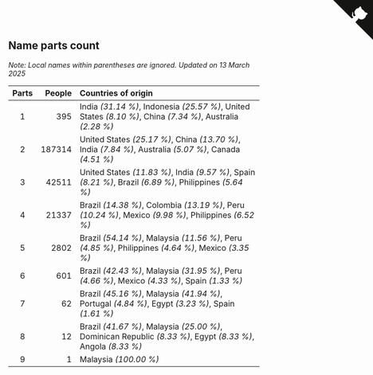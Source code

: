 ## Name parts count

*Note: Local names within parentheses are ignored.*
*Updated on 13 March 2025*

| Parts | People | Countries of origin |
| :--: | ---: | :--- |
| 1 | 395 | India *(31.14 %)*, Indonesia *(25.57 %)*, United States *(8.10 %)*, China *(7.34 %)*, Australia *(2.28 %)* |
| 2 | 187314 | United States *(25.17 %)*, China *(13.70 %)*, India *(7.84 %)*, Australia *(5.07 %)*, Canada *(4.51 %)* |
| 3 | 42511 | United States *(11.83 %)*, India *(9.57 %)*, Spain *(8.21 %)*, Brazil *(6.89 %)*, Philippines *(5.64 %)* |
| 4 | 21337 | Brazil *(14.38 %)*, Colombia *(13.19 %)*, Peru *(10.24 %)*, Mexico *(9.98 %)*, Philippines *(6.52 %)* |
| 5 | 2802 | Brazil *(54.14 %)*, Malaysia *(11.56 %)*, Peru *(4.85 %)*, Philippines *(4.64 %)*, Mexico *(3.35 %)* |
| 6 | 601 | Brazil *(42.43 %)*, Malaysia *(31.95 %)*, Peru *(4.66 %)*, Mexico *(4.33 %)*, Spain *(1.33 %)* |
| 7 | 62 | Brazil *(45.16 %)*, Malaysia *(41.94 %)*, Portugal *(4.84 %)*, Egypt *(3.23 %)*, Spain *(1.61 %)* |
| 8 | 12 | Brazil *(41.67 %)*, Malaysia *(25.00 %)*, Dominican Republic *(8.33 %)*, Egypt *(8.33 %)*, Angola *(8.33 %)* |
| 9 | 1 | Malaysia *(100.00 %)* |


<a href="https://github.com/jonatanklosko/wca_statistics" class="github-corner" aria-label="View source on Github"><svg width="80" height="80" viewBox="0 0 250 250" style="fill:#151513; color:#fff; position: absolute; top: 0; border: 0; right: 0;" aria-hidden="true"><path d="M0,0 L115,115 L130,115 L142,142 L250,250 L250,0 Z"></path><path d="M128.3,109.0 C113.8,99.7 119.0,89.6 119.0,89.6 C122.0,82.7 120.5,78.6 120.5,78.6 C119.2,72.0 123.4,76.3 123.4,76.3 C127.3,80.9 125.5,87.3 125.5,87.3 C122.9,97.6 130.6,101.9 134.4,103.2" fill="currentColor" style="transform-origin: 130px 106px;" class="octo-arm"></path><path d="M115.0,115.0 C114.9,115.1 118.7,116.5 119.8,115.4 L133.7,101.6 C136.9,99.2 139.9,98.4 142.2,98.6 C133.8,88.0 127.5,74.4 143.8,58.0 C148.5,53.4 154.0,51.2 159.7,51.0 C160.3,49.4 163.2,43.6 171.4,40.1 C171.4,40.1 176.1,42.5 178.8,56.2 C183.1,58.6 187.2,61.8 190.9,65.4 C194.5,69.0 197.7,73.2 200.1,77.6 C213.8,80.2 216.3,84.9 216.3,84.9 C212.7,93.1 206.9,96.0 205.4,96.6 C205.1,102.4 203.0,107.8 198.3,112.5 C181.9,128.9 168.3,122.5 157.7,114.1 C157.9,116.9 156.7,120.9 152.7,124.9 L141.0,136.5 C139.8,137.7 141.6,141.9 141.8,141.8 Z" fill="currentColor" class="octo-body"></path></svg></a><style>.github-corner:hover .octo-arm{animation:octocat-wave 560ms ease-in-out}@keyframes octocat-wave{0%,100%{transform:rotate(0)}20%,60%{transform:rotate(-25deg)}40%,80%{transform:rotate(10deg)}}@media (max-width:500px){.github-corner:hover .octo-arm{animation:none}.github-corner .octo-arm{animation:octocat-wave 560ms ease-in-out}}</style>
